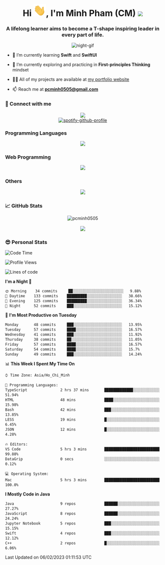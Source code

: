 <h1 align="center">Hi <img src="https://raw.githubusercontent.com/ABSphreak/ABSphreak/master/gifs/Hi.gif" width="40px" />, I'm Minh Pham (CM) <img src="https://media.giphy.com/media/1ynCEtlgMPAeNAqdnu/giphy.gif" width="20px" /> </h1>
<h3 align="center">A lifelong learner aims to become a T-shape inspiring leader in every part of life.</h3>

<p align="center">
  <img src="https://media.giphy.com/media/xUA7bdpLxQhsSQdyog/giphy.gif" alt="night-gif" height="200em"/>
</p>

- 🌱 I’m currently learning **Swift** and **SwiftUI**

- 🔭 I’m currently exploring and practicing in **First-principles Thinking** mindset

- 👨‍💻 All of my projects are available at [my portfolio website](https://pcminh0505.vercel.app/)

- 📫 Reach me at **pcminh0505@gmail.com**


<h3 align="left">🧬 Connect with me</h3>
<p align="center">
<a href="https://linkedin.com/in/pcminh0505" target="blank"><img align="center" src="https://img.shields.io/badge/linkedin-%230077B5.svg?style=for-the-badge&logo=linkedin&logoColor=white" /></a>
<br/>
<a href="https://spotify-github-profile.vercel.app/api/view?uid=217d5ndg2rakxarcnspwomj7q&redirect=true">
  <img height="350em" src="https://spotify-github-profile.vercel.app/api/view?uid=217d5ndg2rakxarcnspwomj7q&cover_image=true&theme=default&bar_color_cover=true" alt="spotify-github-profile" />
</a>
</p>

<h3 align="left">Programming Languages</h3>
<p align="center">
  <a href="https://skillicons.dev">
    <img src="https://skillicons.dev/icons?i=js,ts,go,py,java,swift,solidity,c,cpp" />
  </a>
</p>

<h3 align="left">Web Programming</h3>
<p align="center">
  <a href="https://skillicons.dev">
    <img src="https://skillicons.dev/icons?i=html,css,bootstrap,react,nextjs,graphql,spring,postgres,vercel" />
  </a>
</p>

<h3 align="left">Others</h3>
<p align="center">
  <a href="https://skillicons.dev">
    <img src="https://skillicons.dev/icons?i=tensorflow,figma,aws,firebase,gcp,vscode,visualstudio,androidstudio,arduino" />
  </a>
</p>

<h3 align="left">📈 GitHub Stats</h3>

<p align="center">
<img height="180em" src="https://github-readme-stats.vercel.app/api?username=pcminh0505&count_private=true&show_icons=true&include_all_commits=true&theme=ayu-mirage&show_icons=true&locale=en" alt="pcminh0505" />
<br/><br/>
<img src="https://github-profile-trophy.vercel.app/?username=pcminh0505&theme=onedark&rank=SECRET,SSS,SS,S,AAA,AA,A&column=3" />
</p>

<h3 align="left">😎 Personal Stats</h3>

<!--START_SECTION:waka-->
![Code Time](http://img.shields.io/badge/Code%20Time-723%20hrs%2059%20mins-blue)

![Profile Views](http://img.shields.io/badge/Profile%20Views-5-blue)

![Lines of code](https://img.shields.io/badge/From%20Hello%20World%20I%27ve%20Written-649%20Thousand%20lines%20of%20code-blue)

**I'm a Night 🦉** 

```text
🌞 Morning    34 commits     ██░░░░░░░░░░░░░░░░░░░░░░░   9.88% 
🌆 Daytime    133 commits    █████████░░░░░░░░░░░░░░░░   38.66% 
🌃 Evening    125 commits    █████████░░░░░░░░░░░░░░░░   36.34% 
🌙 Night      52 commits     ███░░░░░░░░░░░░░░░░░░░░░░   15.12%

```
📅 **I'm Most Productive on Tuesday** 

```text
Monday       48 commits     ███░░░░░░░░░░░░░░░░░░░░░░   13.95% 
Tuesday      57 commits     ████░░░░░░░░░░░░░░░░░░░░░   16.57% 
Wednesday    41 commits     ███░░░░░░░░░░░░░░░░░░░░░░   11.92% 
Thursday     38 commits     ██░░░░░░░░░░░░░░░░░░░░░░░   11.05% 
Friday       57 commits     ████░░░░░░░░░░░░░░░░░░░░░   16.57% 
Saturday     54 commits     ████░░░░░░░░░░░░░░░░░░░░░   15.7% 
Sunday       49 commits     ███░░░░░░░░░░░░░░░░░░░░░░   14.24%

```


📊 **This Week I Spent My Time On** 

```text
⌚︎ Time Zone: Asia/Ho_Chi_Minh

💬 Programming Languages: 
TypeScript               2 hrs 37 mins       █████████████░░░░░░░░░░░░   51.94% 
HTML                     48 mins             ████░░░░░░░░░░░░░░░░░░░░░   15.98% 
Bash                     42 mins             ███░░░░░░░░░░░░░░░░░░░░░░   13.85% 
LESS                     19 mins             █░░░░░░░░░░░░░░░░░░░░░░░░   6.45% 
JSON                     12 mins             █░░░░░░░░░░░░░░░░░░░░░░░░   4.28%

🔥 Editors: 
VS Code                  5 hrs 3 mins        █████████████████████████   99.88% 
DataGrip                 0 secs              ░░░░░░░░░░░░░░░░░░░░░░░░░   0.12%

💻 Operating System: 
Mac                      5 hrs 3 mins        █████████████████████████   100.0%

```

**I Mostly Code in Java** 

```text
Java                     9 repos             ██████░░░░░░░░░░░░░░░░░░░   27.27% 
JavaScript               8 repos             ██████░░░░░░░░░░░░░░░░░░░   24.24% 
Jupyter Notebook         5 repos             ███░░░░░░░░░░░░░░░░░░░░░░   15.15% 
Swift                    4 repos             ███░░░░░░░░░░░░░░░░░░░░░░   12.12% 
C++                      2 repos             █░░░░░░░░░░░░░░░░░░░░░░░░   6.06%

```



 Last Updated on 06/02/2023 01:11:53 UTC
<!--END_SECTION:waka-->

